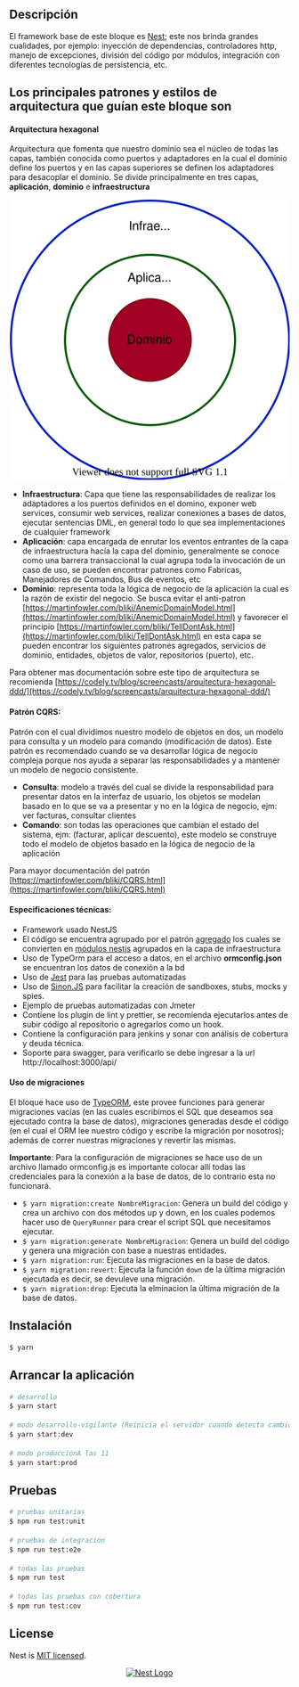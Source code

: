 ## Descripción

El framework base de este bloque es [Nest](https://github.com/nestjs/nest); este nos brinda grandes cualidades, por ejemplo: inyección de dependencias, controladores http, manejo de excepciones, división del código por módulos, integración con diferentes tecnologías de persistencia, etc.

## Los principales patrones y estilos de arquitectura que guían este bloque son

#### Arquitectura hexagonal

Arquitectura que fomenta que nuestro dominio sea el núcleo de todas las capas, también conocida como puertos y adaptadores en la cual el dominio define los puertos y en las capas superiores se definen los adaptadores para desacoplar el dominio. Se divide principalmente en tres capas, **aplicación**, **dominio** e **infraestructura**

![Capas de arquitectura!](./draws/arquitectura-hexagonal-ceibablock.svg)

- **Infraestructura**: Capa que tiene las responsabilidades de realizar los adaptadores a los puertos definidos en el domino, exponer web services, consumir web services, realizar conexiones a bases de datos, ejecutar sentencias DML, en general todo lo que sea implementaciones de cualquier framework
- **Aplicación**: capa encargada de enrutar los eventos entrantes de la capa de infraestructura hacía la capa del dominio, generalmente se conoce como una barrera transaccional la cual agrupa toda la invocación de un caso de uso, se pueden encontrar patrones como Fabricas, Manejadores de Comandos, Bus de eventos, etc
- **Dominio**: representa toda la lógica de negocio de la aplicación la cual es la razón de existir del negocio. Se busca evitar el anti-patron [https://martinfowler.com/bliki/AnemicDomainModel.html](https://martinfowler.com/bliki/AnemicDomainModel.html) y favorecer el principio [https://martinfowler.com/bliki/TellDontAsk.html](https://martinfowler.com/bliki/TellDontAsk.html) en esta capa se pueden encontrar los siguientes patrones agregados, servicios de dominio, entidades, objetos de valor, repositorios (puerto), etc.

Para obtener mas documentación sobre este tipo de arquitectura se recomienda [https://codely.tv/blog/screencasts/arquitectura-hexagonal-ddd/](https://codely.tv/blog/screencasts/arquitectura-hexagonal-ddd/)

#### Patrón CQRS:

Patrón con el cual dividimos nuestro modelo de objetos en dos, un modelo para consulta y un modelo para comando (modificación de datos). Este patrón es recomendado cuando se va desarrollar lógica de negocio compleja porque nos ayuda a separar las responsabilidades y a mantener un modelo de negocio consistente.

- **Consulta**: modelo a través del cual se divide la responsabilidad para presentar datos en la interfaz de usuario, los objetos se modelan basado en lo que se va a presentar y no en la lógica de negocio, ejm: ver facturas, consultar clientes
- **Comando**: son todas las operaciones que cambian el estado del sistema, ejm: (facturar, aplicar descuento), este modelo se construye todo el modelo de objetos basado en la lógica de negocio de la aplicación

Para mayor documentación del patrón [https://martinfowler.com/bliki/CQRS.html](https://martinfowler.com/bliki/CQRS.html)

#### Especificaciones técnicas:

- Framework usado NestJS
- El código se encuentra agrupado por el patrón [agregado](https://martinfowler.com/bliki/DDD_Aggregate.html) los cuales se convierten en [módulos nestjs](https://docs.nestjs.com/modules) agrupados en la capa de infraestructura
- Uso de TypeOrm para el acceso a datos, en el archivo **ormconfig.json** se encuentran los datos de conexión a la bd
- Uso de [Jest](https://docs.nestjs.com/fundamentals/testing#testing) para las pruebas automatizadas
- Uso de [Sinon.JS](https://sinonjs.org/releases/v9.0.2/) para facilitar la creación de sandboxes, stubs, mocks y spies.
- Ejemplo de pruebas automatizadas con Jmeter
- Contiene los plugin de lint y prettier, se recomienda ejecutarlos antes de subir código al repositorio o agregarlos como un hook.
- Contiene la configuración para jenkins y sonar con análisis de cobertura y deuda técnica.
- Soporte para swagger, para verificarlo se debe ingresar a la url http://localhost:3000/api/

#### Uso de migraciones

El bloque hace uso de [TypeORM](https://typeorm.io/#/), este provee funciones para generar migraciones vacías (en las cuales escribimos el SQL que deseamos sea ejecutado contra la base de datos), migraciones generadas desde el código (en el cual el ORM lee nuestro código y escribe la migración por nosotros); además de correr nuestras migraciones y revertir las mismas.

**Importante**: Para la configuración de migraciones se hace uso de un archivo llamado ormconfig.js es importante colocar allí todas las credenciales para la conexión a la base de datos, de lo contrario esta no funcionará. 

- `$ yarn migration:create NombreMigracion`: Genera un build del código y crea un archivo con dos métodos up y down, en los cuales podemos hacer uso de `QueryRunner` para crear el script SQL que necesitamos ejecutar.
- `$ yarn migration:generate NombreMigracion`: Genera un build del código y genera una migración con base a nuestras entidades.
- `$ yarn migration:run`: Ejecuta las migraciones en la base de datos.
- `$ yarn migration:revert`: Ejecuta la función `down` de la última migración ejecutada es decir, se devuleve una migración.
- `$ yarn migration:drop`: Ejecuta la elminacion la última migración de la base de datos. 

## Instalación

```bash
$ yarn
```

## Arrancar la aplicación

```bash
# desarrollo
$ yarn start

# modo desarrollo-vigilante (Reinicia el servidor cuando detecta cambios)
$ yarn start:dev

# modo producciónA las 11
$ yarn start:prod
```

## Pruebas

```bash
# pruebas unitarias
$ npm run test:unit

# pruebas de integración
$ npm run test:e2e

# todas las pruebas
$ npm run test

# todas las pruebas con cobertura
$ npm run test:cov
```

## License

Nest is [MIT licensed](LICENSE).

<p align="center">
  <a href="http://nestjs.com/" target="blank"><img src="https://nestjs.com/img/logo_text.svg" width="320" alt="Nest Logo" /></a>
</p>

[travis-image]: https://api.travis-ci.org/nestjs/nest.svg?branch=master
[travis-url]: https://travis-ci.org/nestjs/nest
[linux-image]: https://img.shields.io/travis/nestjs/nest/master.svg?label=linux
[linux-url]: https://travis-ci.org/nestjs/nest
